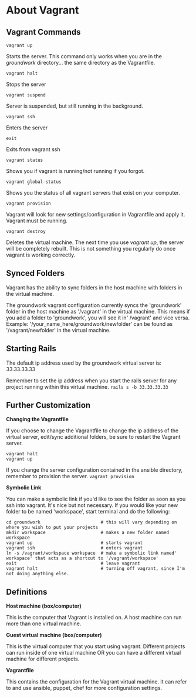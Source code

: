 # About Vagrant

## Vagrant Commands

`vagrant up`

Starts the server. This command only works when you are in the *groundwork* directory... the same directory as the Vagrantfile.

`vagrant halt`

Stops the server

`vagrant suspend`

Server is suspended, but still running in the background.

`vagrant ssh`

Enters the server

`exit`

Exits from vagrant ssh

`vagrant status`

Shows you if vagrant is running/not running if you forgot.

`vagrant global-status`

Shows you the status of all vagrant servers that exist on your computer.

`vagrant provision`

Vagrant will look for new settings/configuration in Vagrantfile and apply it. Vagrant must be running.

`vagrant destroy`

Deletes the virtual machine. The next time you use *vagrant up*, the server will be completely rebuilt. 
This is not something you regularly do once vagrant is working correctly.


## Synced Folders
Vagrant has the ability to sync folders in the host machine with folders in the virtual machine. 

The groundwork vagrant configuration currently syncs the 'groundwork' folder in the host machine as '/vagrant' in the virtual machine.
This means if you add a folder to 'groundwork', you will see it in' /vagrant' and vice versa.
Example: '/your_name_here/groundwork/newfolder' can be found as '/vagrant/newfolder' in the virtual machine.


## Starting Rails
The default ip address used by the groundwork virtual server is:
33.33.33.33

Remember to set the ip address when you start the rails server for any project running within this virtual machine.
`rails s -b 33.33.33.33`


## Further Customization
**Changing the Vagrantfile**

If you choose to change the Vagrantfile to change the ip address of the virtual server, edit/sync additional folders, be sure to restart the Vagrant server.

```
vagrant halt
vagrant up
```

If you change the server configuration contained in the ansible directory, remember to provision the server.
`vagrant provision`


**Symbolic Link**

You can make a symbolic link if you'd like to see the folder as soon as you ssh into vagrant. It's nice but not necessary.
If you would like your new folder to be named 'workspace', start terminal and do the following:

```
cd groundwork                       # this will vary depending on where you wish to put your projects
mkdir workspace                     # makes a new folder named workspace
vagrant up                          # starts vagrant
vagrant ssh                         # enters vagrant
ln -s /vagrant/workspace workspace  # make a symbolic link named' workspace' that acts as a shortcut to '/vagrant/workspace'
exit                                # leave vagrant
vagrant halt                        # turning off vagrant, since I'm not doing anything else.
```


## Definitions
**Host machine (box/computer)**

This is the computer that Vagrant is installed on. A host machine can run more than one virtual machine. 

**Guest virtual machine (box/computer)**

This is the virtual computer that you start using vagrant. Different projects can run inside of one virtual machine OR you can have a different virtual machine for different projects.

**Vagrantfile**

This contains the configuration for the Vagrant virtual machine. It can refer to and use ansible, puppet, chef for more configuration settings.
